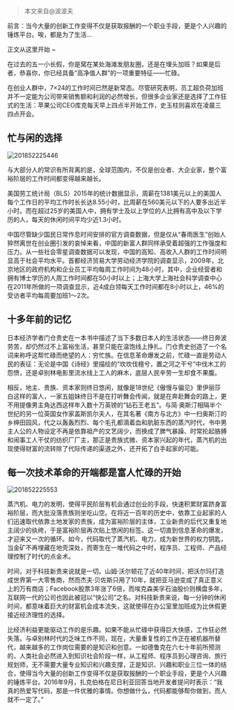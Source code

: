 > 本文来自@波波夫

前言：当今大量的创新工作变得不仅是获取报酬的一个职业手段，更是个人兴趣的锤炼平台。唉，都是为了生活...

正文从这里开始 ~
    
在过去的五一小长假，你是窝在某处海滩发朋友圈，还是在埋头加班？如果是后者，恭喜你，你已经具备“高净值人群”的一项重要特征——忙碌。

在创业人群中，7×24的工作时间已然是新常态。尽管研究表明，员工超负荷加班并不一定能为公司带来销售额和利润的必然增长，但很多企业家还是选择了工作狂式的生活：苹果公司CEO库克每天早上四点半开始工作，史玉柱则喜欢在凌晨三四点开会。

## 忙与闲的选择

![201852225446](https://cdn.chenrf.com/201852225446.png)

与大部分人的常识有所背离的是，全球范围内，不仅是创业者、大企业家，整个富裕阶层的工作时间都变得越来越长。

美国劳工统计局（BLS）2015年的统计数据显示，周薪在1381美元以上的美国人每个工作日的平均工作时长长达8.55小时，比周薪在560美元以下的人要多出近半小时。而在超过25岁的美国人中，拥有学士及以上学位的人比拥有高中及以下学历的人，每天的休闲时间平均少近1.3小时。

中国尽管缺少国民日常作息时间安排的官方调查数据，但是仅从“春雨医生”创始人猝然离世在创业圈引发的哀悼来看，中国的新富人群同样承受着超强的工作强度和压力。从一些社会零星调查数据可以发现，中国的高知、高收入人群的工作时间明显高于社会平均水平。首都经济贸易大学劳动经济学院的调查显示，2009年，北京地区的政府机构和企业员工平均每周工作时间为48小时，其中，企业经营者和拥有博士学历的人周工作时间都在50小时以上；上海大学上海社会科学调查中心在2011年所做的一项调查显示，近4成白领每天工作时间都在8小时以上，46%的受访者平均每周要加班1～2次。

## 十多年前的记忆

日本经济学者门仓贵史在一本书中描述了当下多数日本人的生活状态——终日奔波劳苦，却仍然过不上富裕生活，甚至只能在温饱线上挣扎。门仓贵史创造了一个名词来称呼这帮忙碌而绝望的人：穷忙族。在信息革命爆发之前，忙碌一直是劳动人民的表征：无论是中国《诗经》里描绘的“坎坎伐檀兮，置之河之干兮”中伐木工的怨愤，还是卓别林电影里流水线上工人的麻木，底层人民辛劳一生却食不果腹。

相反，地主、贵族、资本家则终日悠闲，就像是18世纪《傲慢与偏见》里伊丽莎白这样的富人，一家五姐妹终日不是在打听舞会传闻，就是在奔赴舞会的路上，更不用提像男主角达西这样年入数十万英镑的“钻石王老五”。与简·奥斯汀相隔半个世纪的另一位英国女作家盖斯凯尔夫人，在其名著《南方与北方》中一扫奥斯汀的乡绅田园风，代之以轰轰烈烈、每个毛孔都滴着血和肮脏东西的蒸汽时代，书中男主人公的人物设定不再是依靠祖产的文艺阔少，而换成了脾气暴躁、时常抡起胳膊和闹事工人干仗的纺织厂厂主，那正是贵族式微、资本家兴起的年代，蒸汽机的出现使得财富的流转除了代际传递的渠道之外，还开拓了白手起家的可能。

## 每一次技术革命的开端都是富人忙碌的开始

![201852225553](https://cdn.chenrf.com/201852225553.png)

蒸汽机、电力的发明，使得平民阶层有机会通过创业的手段，快速积累财富跻身富裕阶层，而大批没落贵族则坐吃山空。在将近一百年的历史中，依靠工业起家的人们迅速取代依靠土地发家的贵族，成为富裕阶层的主体，工业新贵的后代又重复地主阔少的纨绔，于是富裕阶层再次贴上悠闲的标签。这一切直到信息革命的爆发，才迎来又一次的循环。如今，代码取代了蒸汽机、电力，成为新世界的权力钥匙，当金矿不再埋藏在地壳深处，而寄生在一堆代码之中时，程序员、工程师、产品经理控制了时代的点金术。

时间，对于科技新贵来说就是一切。山姆·沃尔顿花了近40年时间，把沃尔玛打造成世界第一大零售商，然而杰夫·贝佐斯只用了10年，就把亚马逊变成了真正意义上的万有商店；Facebook股票3年涨了6倍，而埃克森美孚石油股价则横盘多年，互联网一代的公司也因此被冠以“快公司”之名。对科技新贵来说，每一分钟的休闲时间，都意味着巨大的财富机会成本流失，这就使得在办公室里加班成为比休假更接近经济理性的选择。

比经济利益更能驱动工作的是乐趣。如果不能从忙碌中获得巨大快感，工作狂必然失落。与卓别林时代的乏味工作不同，现在，大量重复性的工作正在被机器所替代，越来越多的工作岗位需要的是知识和创意。一如德鲁克在六七十年前所预测的，人类社会必然进入到知识社会阶段一样，从工程师、程序员到心理咨询、旅行规划师，无不需要大量专业知识和兴趣支撑，正是知识、兴趣和职业三位一体的结合，使得当今大量的创新工作变得不仅是获取报酬的一个职业手段，更是个人兴趣的锤炼平台。2016年9月，扎克伯格在尼日利亚回答当地开发者提问时表示：“我真的热爱写代码，那是一件优雅的事情。你想做什么，代码都能够帮你做到，而人就不一定了。”